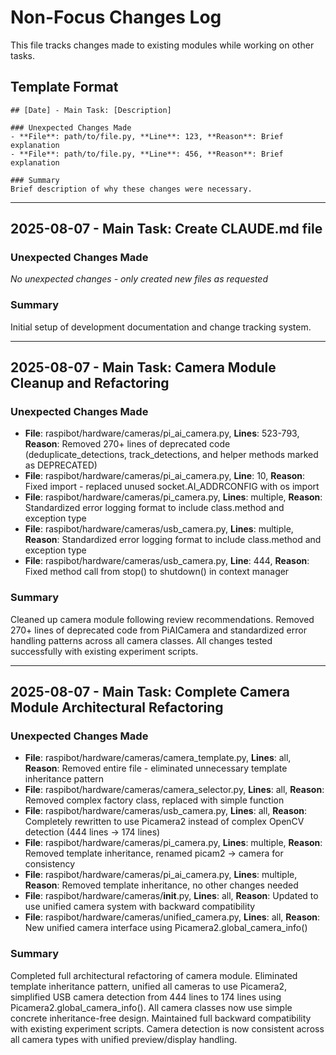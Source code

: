 # Non-Focus Changes Log

This file tracks changes made to existing modules while working on other tasks.

## Template Format
```
## [Date] - Main Task: [Description]

### Unexpected Changes Made
- **File**: path/to/file.py, **Line**: 123, **Reason**: Brief explanation
- **File**: path/to/file.py, **Line**: 456, **Reason**: Brief explanation

### Summary
Brief description of why these changes were necessary.
```

---

## 2025-08-07 - Main Task: Create CLAUDE.md file

### Unexpected Changes Made
*No unexpected changes - only created new files as requested*

### Summary
Initial setup of development documentation and change tracking system.

---

## 2025-08-07 - Main Task: Camera Module Cleanup and Refactoring

### Unexpected Changes Made
- **File**: raspibot/hardware/cameras/pi_ai_camera.py, **Lines**: 523-793, **Reason**: Removed 270+ lines of deprecated code (deduplicate_detections, track_detections, and helper methods marked as DEPRECATED)
- **File**: raspibot/hardware/cameras/pi_ai_camera.py, **Line**: 10, **Reason**: Fixed import - replaced unused socket.AI_ADDRCONFIG with os import
- **File**: raspibot/hardware/cameras/pi_camera.py, **Lines**: multiple, **Reason**: Standardized error logging format to include class.method and exception type
- **File**: raspibot/hardware/cameras/usb_camera.py, **Lines**: multiple, **Reason**: Standardized error logging format to include class.method and exception type
- **File**: raspibot/hardware/cameras/usb_camera.py, **Line**: 444, **Reason**: Fixed method call from stop() to shutdown() in context manager

### Summary
Cleaned up camera module following review recommendations. Removed 270+ lines of deprecated code from PiAICamera and standardized error handling patterns across all camera classes. All changes tested successfully with existing experiment scripts.

---

## 2025-08-07 - Main Task: Complete Camera Module Architectural Refactoring  

### Unexpected Changes Made
- **File**: raspibot/hardware/cameras/camera_template.py, **Lines**: all, **Reason**: Removed entire file - eliminated unnecessary template inheritance pattern
- **File**: raspibot/hardware/cameras/camera_selector.py, **Lines**: all, **Reason**: Removed complex factory class, replaced with simple function
- **File**: raspibot/hardware/cameras/usb_camera.py, **Lines**: all, **Reason**: Completely rewritten to use Picamera2 instead of complex OpenCV detection (444 lines -> 174 lines)
- **File**: raspibot/hardware/cameras/pi_camera.py, **Lines**: multiple, **Reason**: Removed template inheritance, renamed picam2 -> camera for consistency
- **File**: raspibot/hardware/cameras/pi_ai_camera.py, **Lines**: multiple, **Reason**: Removed template inheritance, no other changes needed
- **File**: raspibot/hardware/cameras/__init__.py, **Lines**: all, **Reason**: Updated to use unified camera system with backward compatibility
- **File**: raspibot/hardware/cameras/unified_camera.py, **Lines**: all, **Reason**: New unified camera interface using Picamera2.global_camera_info()

### Summary
Completed full architectural refactoring of camera module. Eliminated template inheritance pattern, unified all cameras to use Picamera2, simplified USB camera detection from 444 lines to 174 lines using Picamera2.global_camera_info(). All camera classes now use simple concrete inheritance-free design. Maintained full backward compatibility with existing experiment scripts. Camera detection is now consistent across all camera types with unified preview/display handling.